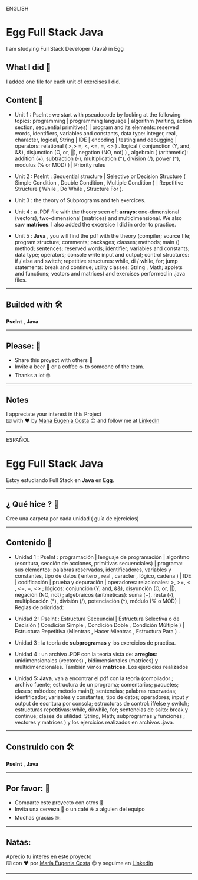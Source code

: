 ENGLISH

# Egg Full Stack Java

I am studying Full Stack Developer (Java) in Egg

## What I did 🚀

I added one file for each unit of exercises I did.


## Content 🚀

   * Unit 1 : PseInt : we start with pseudocode by looking at the following topics: programming | programming language | algorithm (writing, action section, sequential primitives) | program and its elements: reserved words, identifiers, variables and constants, data type: integer, real, character, logical, String | IDE | encoding | testing and debugging | operators: relational ( >,> =, <, <=, =, <> ) . logical ( conjunction (Y, and, &&), disjunction (O, or, ||), negation (NO, not) ) , algebraic  ( (arithmetic): addition (+), subtraction (-), multiplication (*), division (/), power (^), modulus (% or MOD) ) | Priority rules
   
   * Unit 2 : PseInt : Sequential structure |  Selective or Decision Structure ( Simple Condition , Double Condition , Multiple Condition ) | Repetitive Structure ( While , Do While , Structure For ). 
   
   * Unit 3 : the theory of Subprograms and teh exercices.
   
   * Unit 4 : a .PDF file with the theory seen of: **arrays**: one-dimensional (vectors), two-dimensional (matrices) and multidimensional. We also saw **matrices**. I also added the excersice I did in order to practice.
   
   * Unit 5 : **Java** , you will find the pdf with the theory (compiler; source file; program structure; comments; packages; classes; methods; main () method; sentences; reserved words; identifier; variables and constants; data type; operators; console write input and output; control structures: if / else and switch; repetitive structures: while, di / while, for; jump statements: break and continue; utility classes: String , Math; applets and functions; vectors and matrices) and exercises performed in .java files.
   
---

## Builded with 🛠️

**PseInt** ,  **Java** 

---

## Please: 🎁

* Share this proyect with others 📢
* Invite a beer 🍺 or a coffee ☕  to someone of the team. 
* Thanks a lot 🤓.

---
## Notes
I appreciate your interest in this Project <br/>
⌨️ with ❤️ by [María Eugenia Costa](https://github.com/eugenia1984) 😊 and follow me at [LinkedIn]( http://www.linkedin.com/in/maríaeugeniacosta)


---

ESPAÑOL

# Egg Full Stack Java

Estoy estudiando Full Stack en **Java** en **Egg**.

---

## ¿ Qué hice ? 🚀

Cree una carpeta por cada unidad ( guía de ejercicios)

---

## Contenido 🚀

   * Unidad 1 : PseInt : programación | lenguaje de programación | algoritmo (escritura, sección de acciones, primitivas secuenciales) | programa: sus elementos: palabras reservadas, identificadores, variables y constantes, tipo de datos ( entero , real , carácter , lógico, cadena ) | IDE | codificación | prueba y depuración | operadores: 
relacionales: >, >=, < , <=, =, <> ; lógicos: conjunción (Y, and, &&), disyunción (O, or, ||), negación (NO, not) ; algebraicos (aritméticas): suma (+), resta (-), multiplicación (*), división (/), potenciación (^), módulo (% o MOD) | Reglas de prioridad:
   
   * Unidad 2 : PseInt : Estructura Seceuncial | Estructura Selectiva o de Decisión ( Condición Simple , Condición Doble , Condición Múltiple ) | Estructura Repetitiva (Mientras , Hacer Mientras , Estructura Para ) .
   
   * Unidad 3 : la teoría de **subprogramas** y los exercicios de practica.
   
   * Unidad 4 : un archivo .PDF con la teoría vista de: **arreglos**: unidimensionales (vectores) , bidimensionales (matrices) y multidimencionales. También vimos **matrices**. Los ejercicios realizados
   
   * Unidad 5: **Java**, van a encontrar el pdf con la teoría (compilador ; archivo fuente; estructura de un programa; comentarios; paquetes; clases; métodos; método main(); sentencias; palabras reservadas; identificador; variables y constantes; tipo de datos; operadores; input y output de escritura por consola; estructuras de control: if/else y switch; estructuras repetitivas: while, di/while, for; sentencias de salto: break y continue; clases de utilidad: String, Math; subprogramas y funciones ; vectores y matrices  ) y los ejercicios realizados en archivos .java.
   
---   

## Construido con 🛠️

**PseInt** ,  **Java** 
 
---

## Por favor: 🎁

* Comparte este proyecto con otros 📢
* Invita una cerveza 🍺 o un café ☕ a alguien del equipo
* Muchas gracias 🤓.

---
## Natas:
Aprecio tu interes en este proyecto <br/>
⌨️ con ❤️ por [María Eugenia Costa](https://github.com/eugenia1984) 😊 y seguime en  [LinkedIn](http://www.linkedin.com/in/maríaeugeniacosta)

---

